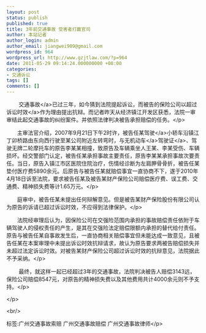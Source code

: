 ```yaml
---
layout: post
status: publish
published: true
title: 3年前交通事故 受害者打赢官司
author: 本站记者
author_login: admin
author_email: jiangwei909@gmail.com
wordpress_id: 964
wordpress_url: http://www.gzjtlaw.com/?p=964
date: 2011-05-29 09:14:24.000000000 +08:00
categories:
- 交通诉讼
tags: []
comments: []
---
```

<p><p>　　 <a>交通事故<&#47;a>已过三年，如今猜到法院提起诉讼，而被告的保险公司以超过<a>诉讼时效<&#47;a>作为理由提出抗辩。而记者昨天从经济镇江开发区获悉，法院一审审结此起交通事故的纠纷案件。并依照法律判决被告承担赔偿的任务。<&#47;p><p>　　主审法官介绍，2007年9月21日下午2时许，被告任某<a>驾驶<&#47;a>小轿车沿镇江丁卯桥路由东向西行驶至某公司附近左转弯时，与无<a>机动车<&#47;a><a>驾驶证<&#47;a>、驾驶无牌二轮摩托车的原告李某某相撞，致原告及车辆乘坐人王某、李某受伤、车辆损坏。经交警部门认定，被告任某承担事故主要责任，原告李某某承担事故次要责任。当日，原告入镇江市区医院住院治疗，伤情经诊断为左肩胛骨骨折，被告任某垫付医疗费5890余元。后原告与被告任某就赔偿事宜一直协商不下，遂于2010年4月18日诉至法院，要求被告任某及被告某财产保险公司赔偿医疗费、误工费、交通费、精神损失费等计1.65万元。<&#47;p><p>　　庭审中，被告任某未提出任何辩解意见。但是被告某财产保险股份有限公司认为原告的诉请已超过诉讼时效，不应得到法律保护。<&#47;p><p>　　法院经审理后认为，因保险公司在交强险范围内承担的事故赔偿责任依附于车辆驾驶人的侵权责任的产生，是其在交强险法定赔偿限额内承担的替代给付责任。原告与被告任某自事故发生后，一直协商相关赔偿事宜但未能达成一致意见，且被告任某在本案审理中未提出诉讼时效抗辩请求，故认为原告要求两被告赔偿损失并未超过法定诉讼时效。对被告某财产保险公司超过诉讼时效的抗辩意见，法院据此不予采纳。<&#47;p><p>　　 最终，就这样一起已经超过3年的交通事故，法院判决被告人赔偿3143远，保险公司赔偿8547元，对原告的精神损失费以及其他费用共计4000余元则不予支持。<&#47;p><p><&#47;p><br&#47;><p>标签:广州交通事故索赔 广州交通事故赔偿 广州交通事故律师<&#47;p>
